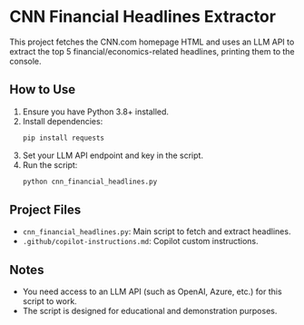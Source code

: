 # CNN Financial Headlines Extractor

This project fetches the CNN.com homepage HTML and uses an LLM API to extract the top 5 financial/economics-related headlines, printing them to the console.

## How to Use
1. Ensure you have Python 3.8+ installed.
2. Install dependencies:
   ```sh
   pip install requests
   ```
3. Set your LLM API endpoint and key in the script.
4. Run the script:
   ```sh
   python cnn_financial_headlines.py
   ```

## Project Files
- `cnn_financial_headlines.py`: Main script to fetch and extract headlines.
- `.github/copilot-instructions.md`: Copilot custom instructions.

## Notes
- You need access to an LLM API (such as OpenAI, Azure, etc.) for this script to work.
- The script is designed for educational and demonstration purposes.

